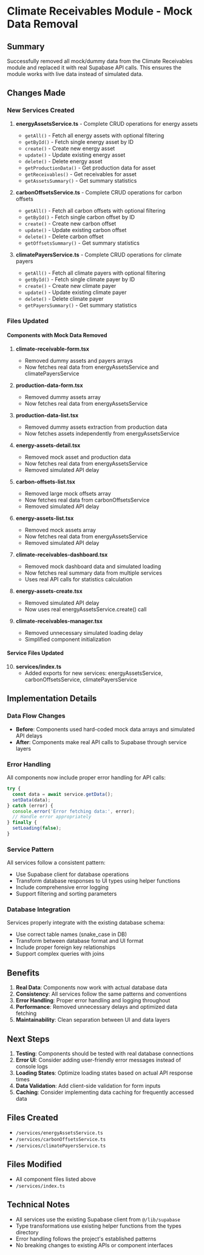 # Climate Receivables Module - Mock Data Removal

## Summary

Successfully removed all mock/dummy data from the Climate Receivables module and replaced it with real Supabase API calls. This ensures the module works with live data instead of simulated data.

## Changes Made

### New Services Created

1. **energyAssetsService.ts** - Complete CRUD operations for energy assets
   - `getAll()` - Fetch all energy assets with optional filtering
   - `getById()` - Fetch single energy asset by ID
   - `create()` - Create new energy asset
   - `update()` - Update existing energy asset
   - `delete()` - Delete energy asset
   - `getProductionData()` - Get production data for asset
   - `getReceivables()` - Get receivables for asset
   - `getAssetsSummary()` - Get summary statistics

2. **carbonOffsetsService.ts** - Complete CRUD operations for carbon offsets
   - `getAll()` - Fetch all carbon offsets with optional filtering
   - `getById()` - Fetch single carbon offset by ID
   - `create()` - Create new carbon offset
   - `update()` - Update existing carbon offset
   - `delete()` - Delete carbon offset
   - `getOffsetsSummary()` - Get summary statistics

3. **climatePayersService.ts** - Complete CRUD operations for climate payers
   - `getAll()` - Fetch all climate payers with optional filtering
   - `getById()` - Fetch single climate payer by ID
   - `create()` - Create new climate payer
   - `update()` - Update existing climate payer
   - `delete()` - Delete climate payer
   - `getPayersSummary()` - Get summary statistics

### Files Updated

#### Components with Mock Data Removed

1. **climate-receivable-form.tsx**
   - Removed dummy assets and payers arrays
   - Now fetches real data from energyAssetsService and climatePayersService

2. **production-data-form.tsx**
   - Removed dummy assets array
   - Now fetches real data from energyAssetsService

3. **production-data-list.tsx**
   - Removed dummy assets extraction from production data
   - Now fetches assets independently from energyAssetsService

4. **energy-assets-detail.tsx**
   - Removed mock asset and production data
   - Now fetches real data from energyAssetsService
   - Removed simulated API delay

5. **carbon-offsets-list.tsx**
   - Removed large mock offsets array
   - Now fetches real data from carbonOffsetsService
   - Removed simulated API delay

6. **energy-assets-list.tsx**
   - Removed mock assets array
   - Now fetches real data from energyAssetsService
   - Removed simulated API delay

7. **climate-receivables-dashboard.tsx**
   - Removed mock dashboard data and simulated loading
   - Now fetches real summary data from multiple services
   - Uses real API calls for statistics calculation

8. **energy-assets-create.tsx**
   - Removed simulated API delay
   - Now uses real energyAssetsService.create() call

9. **climate-receivables-manager.tsx**
   - Removed unnecessary simulated loading delay
   - Simplified component initialization

#### Service Files Updated

10. **services/index.ts**
    - Added exports for new services: energyAssetsService, carbonOffsetsService, climatePayersService

## Implementation Details

### Data Flow Changes

- **Before**: Components used hard-coded mock data arrays and simulated API delays
- **After**: Components make real API calls to Supabase through service layers

### Error Handling

All components now include proper error handling for API calls:
```typescript
try {
  const data = await service.getData();
  setData(data);
} catch (error) {
  console.error('Error fetching data:', error);
  // Handle error appropriately
} finally {
  setLoading(false);
}
```

### Service Pattern

All services follow a consistent pattern:
- Use Supabase client for database operations
- Transform database responses to UI types using helper functions
- Include comprehensive error logging
- Support filtering and sorting parameters

### Database Integration

Services properly integrate with the existing database schema:
- Use correct table names (snake_case in DB)
- Transform between database format and UI format
- Include proper foreign key relationships
- Support complex queries with joins

## Benefits

1. **Real Data**: Components now work with actual database data
2. **Consistency**: All services follow the same patterns and conventions
3. **Error Handling**: Proper error handling and logging throughout
4. **Performance**: Removed unnecessary delays and optimized data fetching
5. **Maintainability**: Clean separation between UI and data layers

## Next Steps

1. **Testing**: Components should be tested with real database connections
2. **Error UI**: Consider adding user-friendly error messages instead of console logs
3. **Loading States**: Optimize loading states based on actual API response times
4. **Data Validation**: Add client-side validation for form inputs
5. **Caching**: Consider implementing data caching for frequently accessed data

## Files Created

- `/services/energyAssetsService.ts`
- `/services/carbonOffsetsService.ts`
- `/services/climatePayersService.ts`

## Files Modified

- All component files listed above
- `/services/index.ts`

## Technical Notes

- All services use the existing Supabase client from `@/lib/supabase`
- Type transformations use existing helper functions from the types directory
- Error handling follows the project's established patterns
- No breaking changes to existing APIs or component interfaces
